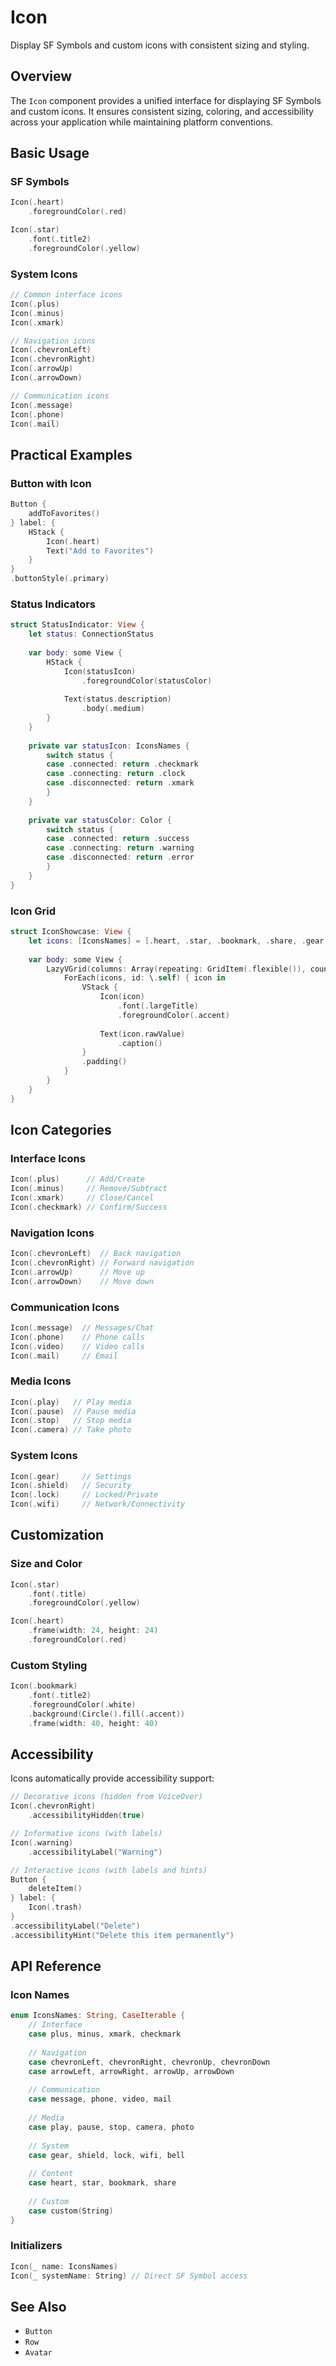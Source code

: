 # Icon

Display SF Symbols and custom icons with consistent sizing and styling.

## Overview

The `Icon` component provides a unified interface for displaying SF Symbols and custom icons. It ensures consistent sizing, coloring, and accessibility across your application while maintaining platform conventions.

## Basic Usage

### SF Symbols

```swift
Icon(.heart)
    .foregroundColor(.red)

Icon(.star)
    .font(.title2)
    .foregroundColor(.yellow)
```

### System Icons

```swift
// Common interface icons
Icon(.plus)
Icon(.minus)
Icon(.xmark)

// Navigation icons
Icon(.chevronLeft)
Icon(.chevronRight)
Icon(.arrowUp)
Icon(.arrowDown)

// Communication icons
Icon(.message)
Icon(.phone)
Icon(.mail)
```

## Practical Examples

### Button with Icon

```swift
Button {
    addToFavorites()
} label: {
    HStack {
        Icon(.heart)
        Text("Add to Favorites")
    }
}
.buttonStyle(.primary)
```

### Status Indicators

```swift
struct StatusIndicator: View {
    let status: ConnectionStatus
    
    var body: some View {
        HStack {
            Icon(statusIcon)
                .foregroundColor(statusColor)
            
            Text(status.description)
                .body(.medium)
        }
    }
    
    private var statusIcon: IconsNames {
        switch status {
        case .connected: return .checkmark
        case .connecting: return .clock
        case .disconnected: return .xmark
        }
    }
    
    private var statusColor: Color {
        switch status {
        case .connected: return .success
        case .connecting: return .warning
        case .disconnected: return .error
        }
    }
}
```

### Icon Grid

```swift
struct IconShowcase: View {
    let icons: [IconsNames] = [.heart, .star, .bookmark, .share, .gear, .bell]
    
    var body: some View {
        LazyVGrid(columns: Array(repeating: GridItem(.flexible()), count: 3)) {
            ForEach(icons, id: \.self) { icon in
                VStack {
                    Icon(icon)
                        .font(.largeTitle)
                        .foregroundColor(.accent)
                    
                    Text(icon.rawValue)
                        .caption()
                }
                .padding()
            }
        }
    }
}
```

## Icon Categories

### Interface Icons
```swift
Icon(.plus)      // Add/Create
Icon(.minus)     // Remove/Subtract
Icon(.xmark)     // Close/Cancel
Icon(.checkmark) // Confirm/Success
```

### Navigation Icons
```swift
Icon(.chevronLeft)  // Back navigation
Icon(.chevronRight) // Forward navigation
Icon(.arrowUp)      // Move up
Icon(.arrowDown)    // Move down
```

### Communication Icons
```swift
Icon(.message)  // Messages/Chat
Icon(.phone)    // Phone calls
Icon(.video)    // Video calls
Icon(.mail)     // Email
```

### Media Icons
```swift
Icon(.play)   // Play media
Icon(.pause)  // Pause media
Icon(.stop)   // Stop media
Icon(.camera) // Take photo
```

### System Icons
```swift
Icon(.gear)     // Settings
Icon(.shield)   // Security
Icon(.lock)     // Locked/Private
Icon(.wifi)     // Network/Connectivity
```

## Customization

### Size and Color

```swift
Icon(.star)
    .font(.title)
    .foregroundColor(.yellow)

Icon(.heart)
    .frame(width: 24, height: 24)
    .foregroundColor(.red)
```

### Custom Styling

```swift
Icon(.bookmark)
    .font(.title2)
    .foregroundColor(.white)
    .background(Circle().fill(.accent))
    .frame(width: 40, height: 40)
```

## Accessibility

Icons automatically provide accessibility support:

```swift
// Decorative icons (hidden from VoiceOver)
Icon(.chevronRight)
    .accessibilityHidden(true)

// Informative icons (with labels)
Icon(.warning)
    .accessibilityLabel("Warning")

// Interactive icons (with labels and hints)
Button {
    deleteItem()
} label: {
    Icon(.trash)
}
.accessibilityLabel("Delete")
.accessibilityHint("Delete this item permanently")
```

## API Reference

### Icon Names

```swift
enum IconsNames: String, CaseIterable {
    // Interface
    case plus, minus, xmark, checkmark
    
    // Navigation
    case chevronLeft, chevronRight, chevronUp, chevronDown
    case arrowLeft, arrowRight, arrowUp, arrowDown
    
    // Communication
    case message, phone, video, mail
    
    // Media
    case play, pause, stop, camera, photo
    
    // System
    case gear, shield, lock, wifi, bell
    
    // Content
    case heart, star, bookmark, share
    
    // Custom
    case custom(String)
}
```

### Initializers

```swift
Icon(_ name: IconsNames)
Icon(_ systemName: String) // Direct SF Symbol access
```

## See Also

- ``Button``
- ``Row``
- ``Avatar``
